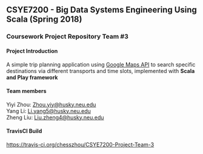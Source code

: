 ## CSYE7200 - Big Data Systems Engineering Using Scala (Spring 2018)
### Coursework Project Repository Team #3

#### Project Introduction
A simple trip planning application using [Google Maps API](https://developers.google.com/maps/) to search specific destinations via different transports and time slots, implemented with __Scala and Play framework__

#### Team members  
Yiyi Zhou: <Zhou.yiy@husky.neu.edu>  
Yang Li: <Li.yang5@husky.neu.edu>  
Zheng Liu: <Liu.zheng4@husky.neu.edu>  

#### TravisCI Build  
https://travis-ci.org/chesszhou/CSYE7200-Project-Team-3

